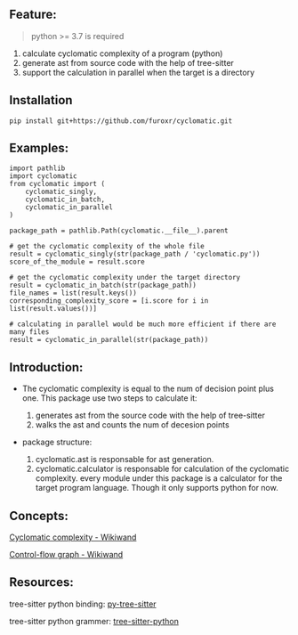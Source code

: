 ## Feature:
> python >= 3.7 is required
1. calculate cyclomatic complexity of a program (python)
2. generate ast from source code with the help of tree-sitter
3. support the calculation in parallel when the target is a directory


## Installation

```
pip install git+https://github.com/furoxr/cyclomatic.git
```

## Examples:
```
import pathlib
import cyclomatic
from cyclomatic import (
    cyclomatic_singly,
    cyclomatic_in_batch,
    cyclomatic_in_parallel
)

package_path = pathlib.Path(cyclomatic.__file__).parent

# get the cyclomatic complexity of the whole file
result = cyclomatic_singly(str(package_path / 'cyclomatic.py'))
score_of_the_module = result.score

# get the cyclomatic complexity under the target directory
result = cyclomatic_in_batch(str(package_path))
file_names = list(result.keys())
corresponding_complexity_score = [i.score for i in list(result.values())]

# calculating in parallel would be much more efficient if there are many files
result = cyclomatic_in_parallel(str(package_path))

```

## Introduction:

- The cyclomatic complexity is equal to the num of decision point plus one.
This package use two steps to calculate it:
  1. generates ast from the source code with the help of tree-sitter
  2. walks the ast and counts the num of decesion points

- package structure:
  1. cyclomatic.ast is responsable for ast generation.
  2. cyclomatic.calculator is responsable for calculation of the cyclomatic complexity. every module under this package is a calculator for the target program language. Though it only supports python for now. 


## Concepts:

[Cyclomatic complexity - Wikiwand](https://www.wikiwand.com/en/Cyclomatic_complexity)

[Control-flow graph - Wikiwand](https://www.wikiwand.com/en/Control-flow_graph)

## Resources:

tree-sitter python binding: [py-tree-sitter](https://github.com/tree-sitter/py-tree-sitter)

tree-sitter python grammer:  [tree-sitter-python](https://github.com/tree-sitter/tree-sitter-python/blob/8600d7fadf5a51b9396eacbc6d105d0649b4c6f6/grammar.js#L73)
